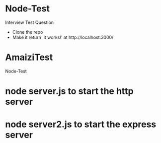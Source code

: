 # Node-Test
Interview Test Question

- Clone the repo
- Make it return 'it works!' at http://localhost:3000/
# AmaiziTest

Node-Test

# node server.js to start the http server
# node server2.js to start the express server
